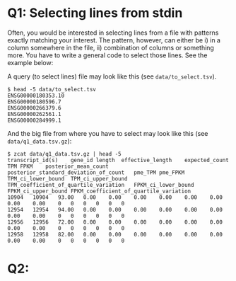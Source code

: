 # Q1: Selecting lines from stdin

Often, you would be interested in selecting lines from a file with patterns
exactly matching your interest. The pattern, however, can either be i) in a
column somewhere in the file, ii) combination of columns or something more. You
have to write a general code to select those lines. See the example below:

A query (to select lines) file may look like this (see `data/to_select.tsv`).

```
$ head -5 data/to_select.tsv
ENSG00000180353.10
ENSG00000180596.7
ENSG00000266379.6
ENSG00000262561.1
ENSG00000284999.1
```

And the big file from where you have to select may look like this (see `data/q1_data.tsv.gz`):

```
$ zcat data/q1_data.tsv.gz | head -5 
transcript_id(s)	gene_id	length	effective_length	expected_count	TPM	FPKM	posterior_mean_count	posterior_standard_deviation_of_count	pme_TPM	pme_FPKM	TPM_ci_lower_bound	TPM_ci_upper_bound	TPM_coefficient_of_quartile_variation	FPKM_ci_lower_bound	FPKM_ci_upper_bound	FPKM_coefficient_of_quartile_variation
10904	10904	93.00	0.00	0.00	0.00	0.00	0.00	0.00	0.00	0.00	0	0	0	0	0	0
12954	12954	94.00	0.00	0.00	0.00	0.00	0.00	0.00	0.00	0.00	0	0	0	0	0	0
12956	12956	72.00	0.00	0.00	0.00	0.00	0.00	0.00	0.00	0.00	0	0	0	0	0	0
12958	12958	82.00	0.00	0.00	0.00	0.00	0.00	0.00	0.00	0.00	0	0	0	0	0	0
```

# Q2: 
